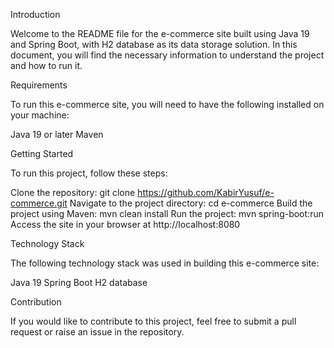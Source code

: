 Introduction

Welcome to the README file for the e-commerce site built using Java 19 and Spring Boot, with H2 database as its data storage solution. In this document, you will find the necessary information to understand the project and how to run it.

Requirements

To run this e-commerce site, you will need to have the following installed on your machine:

Java 19 or later
Maven

Getting Started

To run this project, follow these steps:

Clone the repository: git clone https://github.com/KabirYusuf/e-commerce.git
Navigate to the project directory: cd e-commerce
Build the project using Maven: mvn clean install
Run the project: mvn spring-boot:run
Access the site in your browser at http://localhost:8080

Technology Stack

The following technology stack was used in building this e-commerce site:

Java 19
Spring Boot
H2 database

Contribution

If you would like to contribute to this project, feel free to submit a pull request or raise an issue in the repository.
